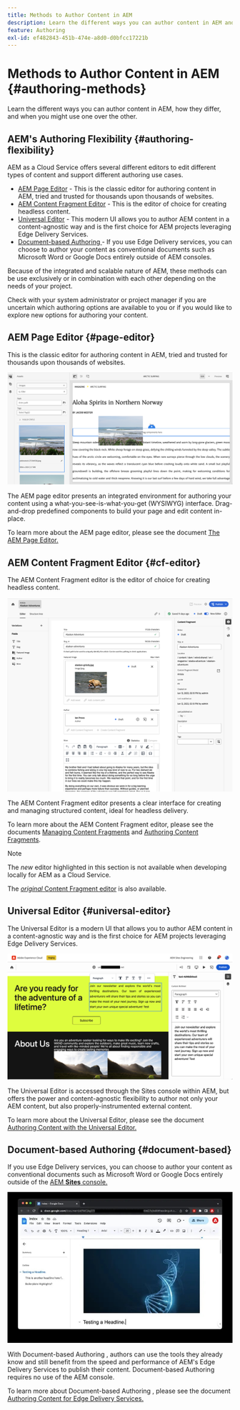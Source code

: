 ```yaml
---
title: Methods to Author Content in AEM
description: Learn the different ways you can author content in AEM and how they differ.
feature: Authoring
exl-id: ef482843-451b-474e-a8d0-d0bfcc17221b
---
```

# Methods to Author Content in AEM {#authoring-methods}

Learn the different ways you can author content in AEM, how they differ, and when you might use one over the other.

## AEM's Authoring Flexibility {#authoring-flexibility}

AEM as a Cloud Service offers several different editors to edit different types of content and support different authoring use cases.

* [AEM Page Editor](#page-editor) - This is the classic editor for authoring content in AEM, tried and trusted for thousands upon thousands of websites.
* [AEM Content Fragment Editor](#cf-editor) - This is the editor of choice for creating headless content.
* [Universal Editor](#universal-editor) - This modern UI allows you to author AEM content in a content-agnostic way and is the first choice for AEM projects leveraging Edge Delivery Services.
* [Document-based Authoring ](#document-based) - If you use Edge Delivery services, you can choose to author your content as conventional documents such as Microsoft Word or Google Docs entirely outside of AEM consoles.

Because of the integrated and scalable nature of AEM, these methods can be use exclusively or in combination with each other depending on the needs of your project.

Check with your system administrator or project manager if you are uncertain which authoring options are available to you or if you would like to explore new options for authoring your content.

## AEM Page Editor {#page-editor}

This is the classic editor for authoring content in AEM, tried and trusted for thousands upon thousands of websites.

![The AEM page editor](assets/authoring-methods-page-editor.png)

The AEM page editor presents an integrated environment for authoring your content using a what-you-see-is-what-you-get (WYSIWYG) interface. Drag-and-drop predefined components to build your page and edit content in-place.

To learn more about the AEM page editor, please see the document [The AEM Page Editor.](/help/sites-cloud/authoring/page-editor/introduction.md)

## AEM Content Fragment Editor {#cf-editor}

The AEM Content Fragment editor is the editor of choice for creating headless content.

![The AEM Content Fragment Editor](assets/authoring-methods-cf-editor.png)

The AEM Content Fragment editor presents a clear interface for creating and managing structured content, ideal for headless delivery.

To learn more about the AEM Content Fragment editor, please see the documents [Managing Content Fragments](/help/sites-cloud/administering/content-fragments/managing.md) and [Authoring Content Fragments](/help/sites-cloud/administering/content-fragments/managing.md).

>[!NOTE]
>
>The *new* editor highlighted in this section is not available when developing locally for AEM as a Cloud Service.
>
>The [*original* Content Fragment editor](/help/assets/content-fragments/content-fragments-variations.md) is also available.

## Universal Editor {#universal-editor}

The Universal Editor is a modern UI that allows you to author AEM content in a content-agnostic way and is the first choice for AEM projects leveraging Edge Delivery Services.

![The Universal Editor](assets/authoring-methods-ue.png)

The Universal Editor is accessed through the Sites console within AEM, but offers the power and content-agnostic flexibility to author not only your AEM content, but also properly-instrumented external content.

To learn more about the Universal Editor, please see the document [Authoring Content with the Universal Editor.](/help/sites-cloud/authoring/universal-editor/authoring.md)

## Document-based Authoring  {#document-based}

If you use Edge Delivery services, you can choose to author your content as conventional documents such as Microsoft Word or Google Docs entirely outside of the [AEM **Sites** console.](/help/sites-cloud/authoring/sites-console/introduction.md)

![Editing document-based content](assets/authoring-methods-document.jpg)

With Document-based Authoring , authors can use the tools they already know and still benefit from the speed and performance of AEM's Edge Delivery Services to publish their content. Document-based Authoring  requires no use of the AEM console.

To learn more about Document-based Authoring , please see the document [Authoring Content for Edge Delivery Services.](/help/edge/authoring.md)
